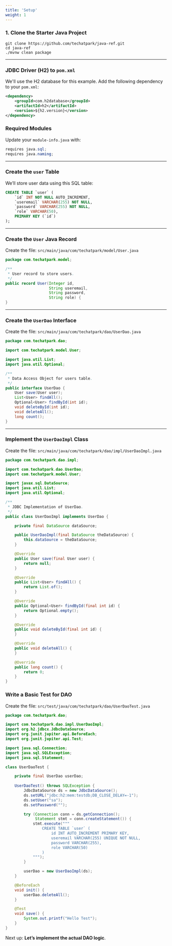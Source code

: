 ```yaml
---
title: 'Setup'
weight: 1
--- 
```


### 1. Clone the Starter Java Project

```shell
git clone https://github.com/techatpark/java-ref.git
cd java-ref
./mvnw clean package
```

---

### JDBC Driver (H2) to `pom.xml`

We'll use the H2 database for this example. Add the following dependency to your `pom.xml`:

```xml
<dependency>
    <groupId>com.h2database</groupId>
    <artifactId>h2</artifactId>
    <version>${h2.version}</version>
</dependency>
```


### Required Modules

Update your `module-info.java` with:

```java
requires java.sql;
requires java.naming;
```

---

### Create the `user` Table

We’ll store user data using this SQL table:

```sql
CREATE TABLE `user` (
    `id` INT NOT NULL AUTO_INCREMENT,
    `useremail` VARCHAR(255) NOT NULL,
    `password` VARCHAR(255) NOT NULL,
    `role` VARCHAR(50),
    PRIMARY KEY (`id`)
);
```

---

### Create the `User` Java Record

Create the file: `src/main/java/com/techatpark/model/User.java`

```java
package com.techatpark.model;

/**
 * User record to store users.
 */
public record User(Integer id,
                   String useremail,
                   String password,
                   String role) {
}
```

---

### Create the `UserDao` Interface

Create the file: `src/main/java/com/techatpark/dao/UserDao.java`

```java
package com.techatpark.dao;

import com.techatpark.model.User;

import java.util.List;
import java.util.Optional;

/**
 * Data Access Object for users table.
 */
public interface UserDao {
    User save(User user);
    List<User> findAll();
    Optional<User> findById(int id);
    void deleteById(int id);
    void deleteAll();
    long count();
}
```

---

### Implement the `UserDaoImpl` Class

Create the file: `src/main/java/com/techatpark/dao/impl/UserDaoImpl.java`

```java
package com.techatpark.dao.impl;

import com.techatpark.dao.UserDao;
import com.techatpark.model.User;

import javax.sql.DataSource;
import java.util.List;
import java.util.Optional;

/**
 * JDBC Implementation of UserDao.
 */
public class UserDaoImpl implements UserDao {

    private final DataSource dataSource;

    public UserDaoImpl(final DataSource theDataSource) {
        this.dataSource = theDataSource;
    }

    @Override
    public User save(final User user) {
        return null;
    }

    @Override
    public List<User> findAll() {
        return List.of();
    }

    @Override
    public Optional<User> findById(final int id) {
        return Optional.empty();
    }

    @Override
    public void deleteById(final int id) {
    }

    @Override
    public void deleteAll() {
    }

    @Override
    public long count() {
        return 0;
    }
}
```


### Write a Basic Test for DAO

Create the file: `src/test/java/com/techatpark/dao/UserDaoTest.java`

```java
package com.techatpark.dao;

import com.techatpark.dao.impl.UserDaoImpl;
import org.h2.jdbcx.JdbcDataSource;
import org.junit.jupiter.api.BeforeEach;
import org.junit.jupiter.api.Test;

import java.sql.Connection;
import java.sql.SQLException;
import java.sql.Statement;

class UserDaoTest {

    private final UserDao userDao;
    
    UserDaoTest() throws SQLException {
        JdbcDataSource ds = new JdbcDataSource();
        ds.setURL("jdbc:h2:mem:testdb;DB_CLOSE_DELAY=-1");
        ds.setUser("sa");
        ds.setPassword("");

        try (Connection conn = ds.getConnection();
             Statement stmt = conn.createStatement()) {
            stmt.execute("""
                CREATE TABLE `user` (
                    id INT AUTO_INCREMENT PRIMARY KEY,
                    useremail VARCHAR(255) UNIQUE NOT NULL,
                    password VARCHAR(255),
                    role VARCHAR(50)
                )
            """);
        }

        userDao = new UserDaoImpl(ds);
    }

    @BeforeEach
    void init() {
        userDao.deleteAll();
    }

    @Test
    void save() {
        System.out.printf("Hello Test");
    }
}
```

Next up: **Let’s implement the actual DAO logic**.
